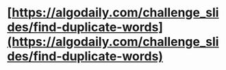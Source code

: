 # [https://algodaily.com/challenge_slides/find-duplicate-words](https://algodaily.com/challenge_slides/find-duplicate-words)